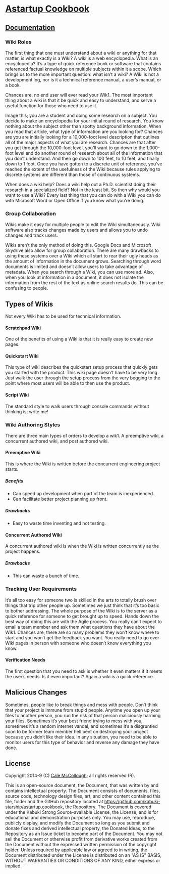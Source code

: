 # [Astartup Cookbook](../readme.md)

## [Documentation](./readme.md)

### Wiki Roles

The first thing that one must understand about a wiki or anything for that matter, is what exactly is a Wiki? A wiki is a web encyclopedia. What is an encyclopedia? It’s a type of quick reference book or software that contains referenced factual knowledge on multiple subjects within it a scope. Which brings us to the more important question: what isn’t a wiki? A Wiki is not a development log, nor is it a technical reference manual, a user’s manual, or a book.

Chances are, no end user will ever read your Wik1. The most important thing about a wiki is that it be quick and easy to understand, and serve a useful function for those who need to use it.

Image this; you are a student and doing some research on a subject. You decide to make an encyclopedia for your initial round of research. You know nothing about the subject other than spotty background information. When you read that article, what type of information are you looking for? Chances are you are initially looking for a 10,000-foot level description that outlines all of the major aspects of what you are research. Chances are that after you get through the 10,000-foot level, you’ll want to go down to the 1,000-foot level and do another round of research about all of the information that you don’t understand. And then go down to 100 feet, to 10 feet, and finally down to 1 foot. Once you have gotten to a discrete unit of reference, you’ve reached the extent of the usefulness of the Wiki because rules applying to discrete systems are different than those of continuous systems.

When does a wiki help? Does a wiki help out a Ph.D. scientist doing their research in a specialized field? Not in the least bit. So then why would you want to use a Wiki? Every last thing that you can do with a Wiki you can do with Microsoft Word or Open Office if you know what you’re doing.

### Group Collaboration

Wikis make it easy for multiple people to edit the Wiki simultaneously. Wiki software also tracks changes made by users and allows you to undo changes and track users.

Wikis aren’t the only method of doing this. Google Docs and Microsoft Skydrive also allow for group collaboration. There are many drawbacks to using these systems over a Wiki which all start to rear their ugly heads as the amount of information in the document grows. Searching through word documents is limited and doesn’t allow users to take advantage of metadata. When you search through a Wiki, you can use more ad. Also, when you look at information in a document, it does not isolate the information from the rest of the text as online search results do. This can be confusing to people.

## Types of Wikis

Not every Wiki has to be used for technical information.

#### Scratchpad Wiki

One of the benefits of using a Wiki is that it is really easy to create new pages.

#### Quickstart Wiki

This type of wiki describes the quickstart setup process that quickly gets you started with the product. This wiki page doesn't have to be very long. Just walk the user through the setup process from the very begging to the point where most users will be able to then use the product.

#### Script Wiki

The standard style to walk users through console commands without thinking is: write me!

### Wiki Authoring Styles

There are three main types of orders to develop a wik1. A preemptive wiki, a concurrent authored wiki, and post authored wiki.

#### Preemptive Wiki

This is where the Wiki is written before the concurrent engineering project starts.

##### Benefits

* Can speed up development when part of the team is inexperienced.
* Can facilitate better project planning up front.

##### Drawbacks

* Easy to waste time inventing and not testing.

#### Concurrent Authored Wiki

A concurrent authored wiki is when the Wiki is written concurrently as the project happens.

##### Drawbacks

* This can waste a bunch of time.

### Tracking User Requirements

It’s all too easy for someone two is skilled in the arts to totally brush over things that trip other people up. Sometimes we just think that it’s too basic to bother addressing. The whole purpose of the Wiki is to the server as a quick reference for someone to get brought up to speed. Hands down the best way of doing this are with the Agile process. You really can’t expect to email a team member and ask them what questions they have about the Wik1. Chances are, there are so many problems they won’t know where to start and you won’t get the feedback you want. You really need to go over Wiki pages in person with someone who doesn’t know everything you know.

#### Verification Needs

The first question that you need to ask is whether it even matters if it meets the user’s needs. Is it even important? Again a wiki is a quick reference.

## Malicious Changes

Sometimes, people like to break things and mess with people. Don’t think that your project is immune from stupid people. Anytime you open up your files to another person, you run the risk of that person maliciously harming your files. Sometimes it’s your best friend trying to mess with you, sometimes it’s a random internet vandal, and sometimes it’s a disgruntled soon to be former team member hell bent on destroying your project because you didn’t like their idea. In any situation, you need to be able to monitor users for this type of behavior and reverse any damage they have done.

## License

Copyright 2014-9 (C) [Cale McCollough](https://calemccollough.github.io); all rights reserved (R).

This is an open-source document, the Document, that was written by and contains intellectual property. The Document consists of documents, files, source code, technology design files, art, and other content contained this file, folder and the GitHub repository located at <https://github.com/kabuki-starship/astartup.cookbook>, the Repository. The Document is covered under the Kabuki Strong Source-available License, the License, and is for educational and demonstration purposes only. You may use, reproduce, publicly display, and modify the Document so long as you submit and donate fixes and derived intellectual property, the Donated Ideas, to the Repository as an Issue ticket to become part of the Document. You may not sell the Document or otherwise profit from derivative works created from the Document without the expressed written permission of the copyright holder. Unless required by applicable law or agreed to in writing, the Document distributed under the License is distributed on an "AS IS" BASIS, WITHOUT WARRANTIES OR CONDITIONS OF ANY KIND, either express or implied.
